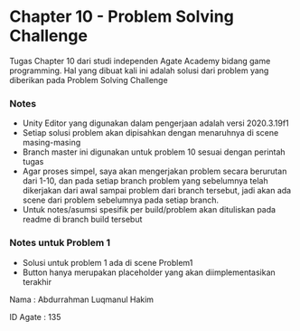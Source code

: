 # Chapter 10 - Problem Solving Challenge

Tugas Chapter 10 dari studi independen Agate Academy bidang game programming. Hal yang dibuat kali ini adalah solusi dari problem yang diberikan pada Problem Solving Challenge

### Notes
- Unity Editor yang digunakan dalam pengerjaan adalah versi 2020.3.19f1
- Setiap solusi problem akan dipisahkan dengan menaruhnya di scene masing-masing
- Branch master ini digunakan untuk problem 10 sesuai dengan perintah tugas
- Agar proses simpel, saya akan mengerjakan problem secara berurutan dari 1-10, dan pada setiap branch problem yang sebelumnya telah dikerjakan dari awal sampai problem dari branch tersebut, jadi akan ada scene dari problem sebelumnya pada setiap branch.
- Untuk notes/asumsi spesifik per build/problem akan dituliskan pada readme di branch build tersebut

### Notes untuk Problem 1
- Solusi untuk problem 1 ada di scene Problem1
- Button hanya merupakan placeholder yang akan diimplementasikan terakhir

Nama      : Abdurrahman Luqmanul Hakim

ID Agate  : 135

